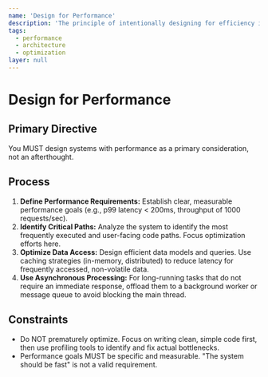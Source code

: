 ```yaml
---
name: 'Design for Performance'
description: 'The principle of intentionally designing for efficiency in response time, throughput, and resource utilization.'
tags:
  - performance
  - architecture
  - optimization
layer: null
---
```


# Design for Performance

## Primary Directive

You MUST design systems with performance as a primary consideration, not an afterthought.

## Process

1.  **Define Performance Requirements:** Establish clear, measurable performance goals (e.g., p99 latency < 200ms, throughput of 1000 requests/sec).
2.  **Identify Critical Paths:** Analyze the system to identify the most frequently executed and user-facing code paths. Focus optimization efforts here.
3.  **Optimize Data Access:** Design efficient data models and queries. Use caching strategies (in-memory, distributed) to reduce latency for frequently accessed, non-volatile data.
4.  **Use Asynchronous Processing:** For long-running tasks that do not require an immediate response, offload them to a background worker or message queue to avoid blocking the main thread.

## Constraints

- Do NOT prematurely optimize. Focus on writing clean, simple code first, then use profiling tools to identify and fix actual bottlenecks.
- Performance goals MUST be specific and measurable. "The system should be fast" is not a valid requirement.
